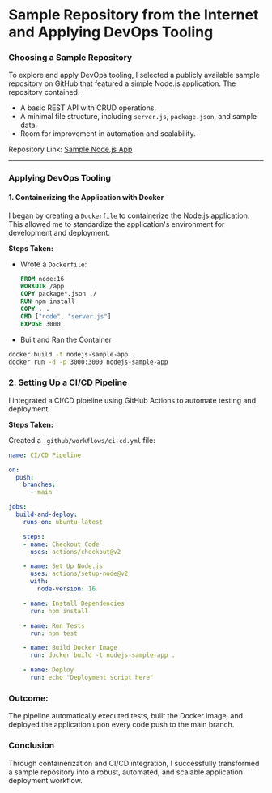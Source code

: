 # Sample Repository from the Internet and Applying DevOps Tooling

### **Choosing a Sample Repository**
To explore and apply DevOps tooling, I selected a publicly available sample repository on GitHub that featured a simple Node.js application. The repository contained:

- A basic REST API with CRUD operations.
- A minimal file structure, including `server.js`, `package.json`, and sample data.
- Room for improvement in automation and scalability.

Repository Link: [Sample Node.js App](https://github.com/heroku/node-js-sample)

---

### **Applying DevOps Tooling**

#### **1. Containerizing the Application with Docker**
I began by creating a `Dockerfile` to containerize the Node.js application. This allowed me to standardize the application's environment for development and deployment.  

**Steps Taken:**
- Wrote a `Dockerfile`:
  ```dockerfile
  FROM node:16
  WORKDIR /app
  COPY package*.json ./
  RUN npm install
  COPY . .
  CMD ["node", "server.js"]
  EXPOSE 3000 

- Built and Ran the Container
```bash
docker build -t nodejs-sample-app .
docker run -d -p 3000:3000 nodejs-sample-app 
```

### **2. Setting Up a CI/CD Pipeline**
I integrated a CI/CD pipeline using GitHub Actions to automate testing and deployment.

**Steps Taken:**

Created a `.github/workflows/ci-cd.yml` file:
```yaml
name: CI/CD Pipeline

on:
  push:
    branches:
      - main

jobs:
  build-and-deploy:
    runs-on: ubuntu-latest

    steps:
    - name: Checkout Code
      uses: actions/checkout@v2

    - name: Set Up Node.js
      uses: actions/setup-node@v2
      with:
        node-version: 16

    - name: Install Dependencies
      run: npm install

    - name: Run Tests
      run: npm test

    - name: Build Docker Image
      run: docker build -t nodejs-sample-app .

    - name: Deploy
      run: echo "Deployment script here"
```
### **Outcome:**
The pipeline automatically executed tests, built the Docker image, and deployed the application upon every code push to the main branch.

### **Conclusion**
Through containerization and CI/CD integration, I successfully transformed a sample repository into a robust, automated, and scalable application deployment workflow.

